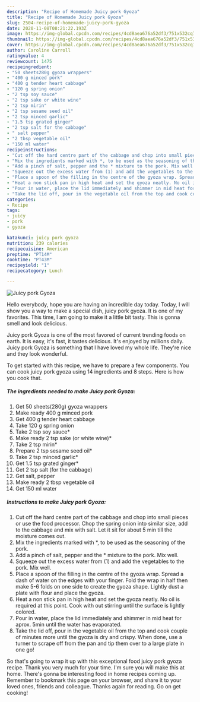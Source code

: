 ```yaml
---
description: "Recipe of Homemade Juicy pork Gyoza"
title: "Recipe of Homemade Juicy pork Gyoza"
slug: 2504-recipe-of-homemade-juicy-pork-gyoza
date: 2020-11-08T08:21:22.193Z
image: https://img-global.cpcdn.com/recipes/4cd8aea676a52df3/751x532cq70/juicy-pork-gyoza-recipe-main-photo.jpg
thumbnail: https://img-global.cpcdn.com/recipes/4cd8aea676a52df3/751x532cq70/juicy-pork-gyoza-recipe-main-photo.jpg
cover: https://img-global.cpcdn.com/recipes/4cd8aea676a52df3/751x532cq70/juicy-pork-gyoza-recipe-main-photo.jpg
author: Caroline Carroll
ratingvalue: 4
reviewcount: 1475
recipeingredient:
- "50 sheets280g gyoza wrappers"
- "400 g minced pork"
- "400 g tender heart cabbage"
- "120 g spring onion"
- "2 tsp soy sauce"
- "2 tsp sake or white wine"
- "2 tsp mirin"
- "2 tsp sesame seed oil"
- "2 tsp minced garlic"
- "1.5 tsp grated ginger"
- "2 tsp salt for the cabbage"
- " salt pepper"
- "2 tbsp vegetable oil"
- "150 ml water"
recipeinstructions:
- "Cut off the hard centre part of the cabbage and chop into small pieces or use the food processor. Chop the spring onion into similar size, add to the cabbage and mix with salt. Let it sit for about 5 min till the moisture comes out."
- "Mix the ingredients marked with *, to be used as the seasoning of the pork."
- "Add a pinch of salt, pepper and the * mixture to the pork. Mix well."
- "Squeeze out the excess water from (1) and add the vegetables to the pork. Mix well."
- "Place a spoon of the filling in the centre of the gyoza wrap. Spread a dash of water on the edges with your finger. Fold the wrap in half then make 5-6 folds on one side to create the gyoza shape. Lightly dust a plate with flour and place the gyoza."
- "Heat a non stick pan in high heat and set the gyoza neatly. No oil is required at this point. Cook with out stirring until the surface is lightly colored."
- "Pour in water, place the lid immediately and shimmer in mid heat for aprox. 5min until the water has evaporated."
- "Take the lid off, pour in the vegetable oil from the top and cook couple of minutes more until the gyoza is dry and crispy. When done, use a turner to scrape off from the pan and tip them over to a large plate in one go!"
categories:
- Recipe
tags:
- juicy
- pork
- gyoza

katakunci: juicy pork gyoza 
nutrition: 239 calories
recipecuisine: American
preptime: "PT14M"
cooktime: "PT43M"
recipeyield: "1"
recipecategory: Lunch

---
```



![Juicy pork Gyoza](https://img-global.cpcdn.com/recipes/4cd8aea676a52df3/751x532cq70/juicy-pork-gyoza-recipe-main-photo.jpg)

Hello everybody, hope you are having an incredible day today. Today, I will show you a way to make a special dish, juicy pork gyoza. It is one of my favorites. This time, I am going to make it a little bit tasty. This is gonna smell and look delicious.



Juicy pork Gyoza is one of the most favored of current trending foods on earth. It is easy, it's fast, it tastes delicious. It's enjoyed by millions daily. Juicy pork Gyoza is something that I have loved my whole life. They're nice and they look wonderful.


To get started with this recipe, we have to prepare a few components. You can cook juicy pork gyoza using 14 ingredients and 8 steps. Here is how you cook that.

<!--inarticleads1-->

##### The ingredients needed to make Juicy pork Gyoza:

1. Get 50 sheets(280g) gyoza wrappers
1. Make ready 400 g minced pork
1. Get 400 g tender heart cabbage
1. Take 120 g spring onion
1. Take 2 tsp soy sauce*
1. Make ready 2 tsp sake (or white wine)*
1. Take 2 tsp mirin*
1. Prepare 2 tsp sesame seed oil*
1. Take 2 tsp minced garlic*
1. Get 1.5 tsp grated ginger*
1. Get 2 tsp salt (for the cabbage)
1. Get  salt, pepper
1. Make ready 2 tbsp vegetable oil
1. Get 150 ml water




<!--inarticleads2-->

##### Instructions to make Juicy pork Gyoza:

1. Cut off the hard centre part of the cabbage and chop into small pieces or use the food processor. Chop the spring onion into similar size, add to the cabbage and mix with salt. Let it sit for about 5 min till the moisture comes out.
1. Mix the ingredients marked with *, to be used as the seasoning of the pork.
1. Add a pinch of salt, pepper and the * mixture to the pork. Mix well.
1. Squeeze out the excess water from (1) and add the vegetables to the pork. Mix well.
1. Place a spoon of the filling in the centre of the gyoza wrap. Spread a dash of water on the edges with your finger. Fold the wrap in half then make 5-6 folds on one side to create the gyoza shape. Lightly dust a plate with flour and place the gyoza.
1. Heat a non stick pan in high heat and set the gyoza neatly. No oil is required at this point. Cook with out stirring until the surface is lightly colored.
1. Pour in water, place the lid immediately and shimmer in mid heat for aprox. 5min until the water has evaporated.
1. Take the lid off, pour in the vegetable oil from the top and cook couple of minutes more until the gyoza is dry and crispy. When done, use a turner to scrape off from the pan and tip them over to a large plate in one go!




So that's going to wrap it up with this exceptional food juicy pork gyoza recipe. Thank you very much for your time. I'm sure you will make this at home. There's gonna be interesting food in home recipes coming up. Remember to bookmark this page on your browser, and share it to your loved ones, friends and colleague. Thanks again for reading. Go on get cooking!
